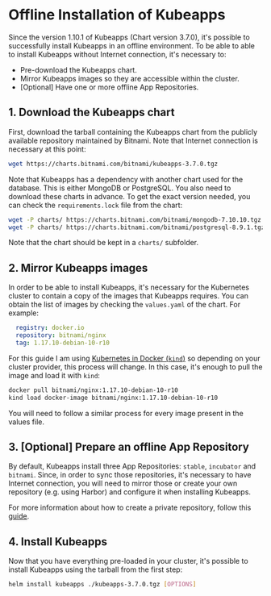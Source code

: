 # Offline Installation of Kubeapps

Since the version 1.10.1 of Kubeapps (Chart version 3.7.0), it's possible to successfully install Kubeapps in an offline environment. To be able to able to install Kubeapps without Internet connection, it's necessary to:

 - Pre-download the Kubeapps chart.
 - Mirror Kubeapps images so they are accessible within the cluster.
 - [Optional] Have one or more offline App Repositories.

## 1. Download the Kubeapps chart

First, download the tarball containing the Kubeapps chart from the publicly available repository maintained by Bitnami. Note that Internet connection is necessary at this point:

```bash
wget https://charts.bitnami.com/bitnami/kubeapps-3.7.0.tgz
```

Note that Kubeapps has a dependency with another chart used for the database. This is either MongoDB or PostgreSQL. You also need to download these charts in advance. To get the exact version needed, you can check the `requirements.lock` file from the chart:

```bash
wget -P charts/ https://charts.bitnami.com/bitnami/mongodb-7.10.10.tgz
wget -P charts/ https://charts.bitnami.com/bitnami/postgresql-8.9.1.tgz
```

Note that the chart should be kept in a `charts/` subfolder.

## 2. Mirror Kubeapps images

In order to be able to install Kubeapps, it's necessary for the Kubernetes cluster to contain a copy of the images that Kubeapps requires. You can obtain the list of images by checking the `values.yaml` of the chart. For example:

```yaml
  registry: docker.io
  repository: bitnami/nginx
  tag: 1.17.10-debian-10-r10
```

For this guide I am using [Kubernetes in Docker (`kind`)](https://github.com/kubernetes-sigs/kind) so depending on your cluster provider, this process will change. In this case, it's enough to pull the image and load it with `kind`:

```bash
docker pull bitnami/nginx:1.17.10-debian-10-r10
kind load docker-image bitnami/nginx:1.17.10-debian-10-r10
```

You will need to follow a similar process for every image present in the values file.

## 3. [Optional] Prepare an offline App Repository

By default, Kubeapps install three App Repositories: `stable`, `incubator` and `bitnami`. Since, in order to sync those repositories, it's necessary to have Internet connection, you will need to mirror those or create your own repository (e.g. using Harbor) and configure it when installing Kubeapps.

For more information about how to create a private repository, follow this [guide](./private-app-repository.md).

## 4. Install Kubeapps

Now that you have everything pre-loaded in your cluster, it's possible to install Kubeapps using the tarball from the first step:

```bash
helm install kubeapps ./kubeapps-3.7.0.tgz [OPTIONS]
```

